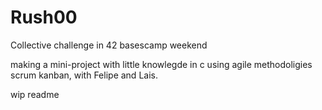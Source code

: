 # Rush00
Collective challenge in 42 basescamp weekend

making a mini-project with little knowlegde in c using agile methodoligies scrum kanban, with Felipe and Lais.

wip readme
